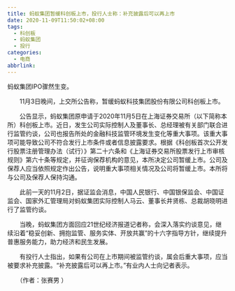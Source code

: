 ```yaml
---
title: 蚂蚁集团暂缓科创板上市，投行人士称：补充披露后可以再上市
date: 2020-11-09T11:50:02+08:00
tags:
  - 科创板
  - 蚂蚁集团
  - 投行
categories:
  - 电商
abbrlink:
---
```


蚂蚁集团IPO骤然生变。

　　11月3日晚间，上交所公告称，暂缓蚂蚁科技集团股份有限公司科创板上市。

　　公告显示，蚂蚁集团原申请于2020年11月5日在上海证券交易所（以下简称本所）科创板上市。近日，发生公司实际控制人及董事长、总经理被有关部门联合进行监管约谈，公司也报告所处的金融科技监管环境发生变化等重大事项。该重大事项可能导致公司不符合发行上市条件或者信息披露要求。根据《科创板首次公开发行股票注册管理办法（试行）》第二十六条和《上海证券交易所股票发行上市审核规则》第六十条等规定，并征询保荐机构的意见，本所决定公司暂缓上市。公司及保荐人应当依照规定作出公告，说明重大事项相关情况及公司将暂缓上市。本所将与公司及保荐人保持沟通。

　　此前一天的11月2日，据证监会消息，中国人民银行、中国银保监会、中国证监会、国家外汇管理局对蚂蚁集团实际控制人马云、董事长井贤栋、总裁胡晓明进行了监管约谈。

　　当晚，蚂蚁集团方面回应21世纪经济报道记者称，会深入落实约谈意见，继续沿着“稳妥创新、拥抱监管、服务实体、开放共赢”的十六字指导方针，继续提升普惠服务能力，助力经济和民生发展。

　　有投行人士指出，如果有公司在上市期间被监管约谈，属会后重大事项，应当被要求补充披露。“补充披露后可以再上市。”有业内人士向记者表示。

　　（作者：张赛男 ）